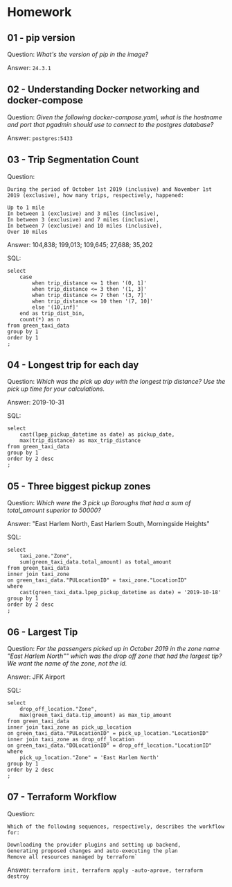 # Homework

## 01 - pip version
Question: _What's the version of pip in the image?_

Answer: `24.3.1 `

## 02 - Understanding Docker networking and docker-compose
Question: _Given the following docker-compose.yaml, what is the hostname and port that pgadmin should use to connect to the postgres database?_

Answer: `postgres:5433`

## 03 - Trip Segmentation Count
Question:
```
During the period of October 1st 2019 (inclusive) and November 1st 2019 (exclusive), how many trips, respectively, happened:

Up to 1 mile
In between 1 (exclusive) and 3 miles (inclusive),
In between 3 (exclusive) and 7 miles (inclusive),
In between 7 (exclusive) and 10 miles (inclusive),
Over 10 miles
```

Answer: 104,838; 199,013; 109,645; 27,688; 35,202

SQL:
```
select
	case
		when trip_distance <= 1 then '(0, 1]'
		when trip_distance <= 3 then '(1, 3]'
		when trip_distance <= 7 then '(3, 7]'
		when trip_distance <= 10 then '(7, 10]'
		else '(10,inf]'
	end as trip_dist_bin,
	count(*) as n
from green_taxi_data
group by 1
order by 1
;
```

## 04 - Longest trip for each day
Question: _Which was the pick up day with the longest trip distance? Use the pick up time for your calculations._

Answer: 2019-10-31

SQL:
```
select 
	cast(lpep_pickup_datetime as date) as pickup_date,
	max(trip_distance) as max_trip_distance
from green_taxi_data
group by 1
order by 2 desc
;
```

## 05 - Three biggest pickup zones
Question: _Which were the 3 pick up Boroughs that had a sum of total_amount superior to 50000?_

Answer: "East Harlem North, East Harlem South, Morningside Heights"

SQL:
```
select
	taxi_zone."Zone",
	sum(green_taxi_data.total_amount) as total_amount
from green_taxi_data
inner join taxi_zone
on green_taxi_data."PULocationID" = taxi_zone."LocationID"
where
	cast(green_taxi_data.lpep_pickup_datetime as date) = '2019-10-18'
group by 1
order by 2 desc
;
```

## 06 - Largest Tip
Question: _For the passengers picked up in October 2019 in the zone name "East Harlem North"" which was the drop off zone that had the largest tip? We want the name of the zone, not the id._

Answer: JFK Airport

SQL:
```
select
	drop_off_location."Zone",
	max(green_taxi_data.tip_amount) as max_tip_amount
from green_taxi_data
inner join taxi_zone as pick_up_location
on green_taxi_data."PULocationID" = pick_up_location."LocationID"
inner join taxi_zone as drop_off_location
on green_taxi_data."DOLocationID" = drop_off_location."LocationID"
where
	pick_up_location."Zone" = 'East Harlem North'
group by 1
order by 2 desc
;
```

## 07 - Terraform Workflow
Question:
```
Which of the following sequences, respectively, describes the workflow for:

Downloading the provider plugins and setting up backend,
Generating proposed changes and auto-executing the plan
Remove all resources managed by terraform`
```

Answer: `terraform init, terraform apply -auto-aprove, terraform destroy`
